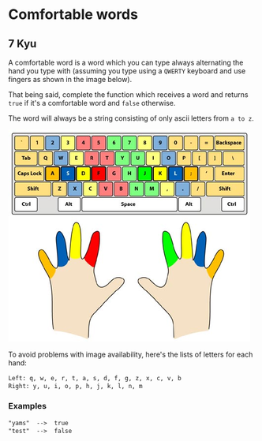 # Comfortable words
## 7 Kyu

A comfortable word is a word which you can type always alternating the hand you type with (assuming you type using a `QWERTY` keyboard and use fingers as shown in the image below).

That being said, complete the function which receives a word and returns `true` if it's a comfortable word and `false` otherwise.

The word will always be a string consisting of only ascii letters from `a to z`.

![](1I7Uuc5.jpg)

To avoid problems with image availability, here's the lists of letters for each hand:
```
Left: q, w, e, r, t, a, s, d, f, g, z, x, c, v, b
Right: y, u, i, o, p, h, j, k, l, n, m
```

### Examples
```
"yams"  -->  true
"test"  -->  false
```
